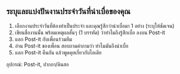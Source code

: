 ## ระบุและแบ่งปันงานประจำวันที่น่าเบื่อของคุณ

1.  เลือกงานประจำวันที่ต้องทำเป็นประจำ และคุณรู้สึกว่าน่าเบื่อมา 1 อย่าง (ระบุให้ชัดเจน)
2.  เขียนชื่องานนั้น พร้อมเหตุผลสั้นๆ (1 บรรทัด) ว่าทำไมถึงรู้สึกเบื่อ ลงบน Post-it
3.  แลก Post-it กับเพื่อนร่วมทีม
4.  อ่าน Post-it ของเพื่อน สอบถามคำถามว่า ทำไมมันถึงน่าเบื่อ 
5.  แลก Post-it คืนกัน แล้วพูดคุยเกี่ยวกับไอเดีย

อุปกรณ์: Post-it, ปากกา/ดินสอ

